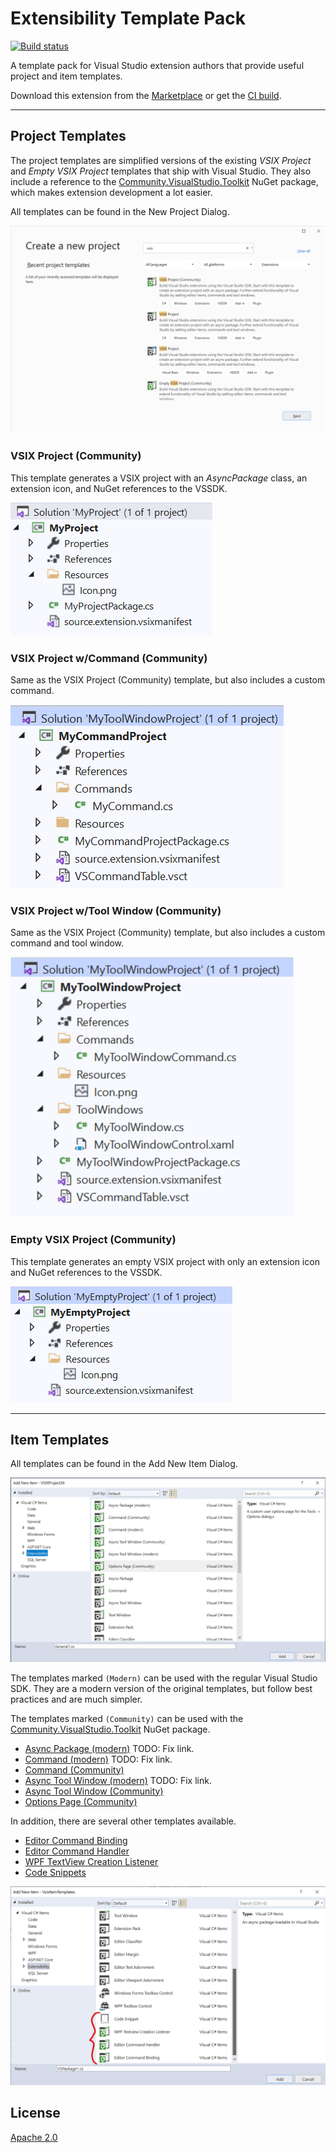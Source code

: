 # Extensibility Template Pack

[![Build status](https://ci.appveyor.com/api/projects/status/opoy5kyysss7f851?svg=true)](https://ci.appveyor.com/project/madskristensen/extensibilitytemplatepack-dhpo7)

A template pack for Visual Studio extension authors that provide useful project and item templates.

Download this extension from the [Marketplace](https://marketplace.visualstudio.com/items?itemName=MadsKristensen.ExtensibilityItemTemplates)
or get the [CI build](https://www.vsixgallery.com/extension/88049e1e-62f2-4ea2-851f-9ddb2de37f41).

----------------------------------------------

## Project Templates
The project templates are simplified versions of the existing *VSIX Project* and *Empty VSIX Project* templates that ship with Visual Studio. They also include a reference to the [Community.VisualStudio.Toolkit](https://www.nuget.org/packages/Community.VisualStudio.Toolkit/) NuGet package, which makes extension development a lot easier.

All templates can be found in the New Project Dialog.

![New Project Dialog](art/npd.png?)

### VSIX Project (Community)
This template generates a VSIX project with an *AsyncPackage* class, an extension icon, and NuGet references to the VSSDK.

![VSIX Project](art/vsix-project.png)

### VSIX Project w/Command (Community)
Same as the VSIX Project (Community) template, but also includes a custom command.

![VSIX Project](art/vsix-project-with-command.png)

### VSIX Project w/Tool Window (Community)
Same as the VSIX Project (Community) template, but also includes a custom command and tool window.

![VSIX Project](art/vsix-project-with-tool-window.png)

### Empty VSIX Project (Community)
This template generates an empty VSIX project with only an extension icon and NuGet references to the VSSDK.

![Empty VSIX Project](art/empty-vsix-project.png)

----------------------------------------------

## Item Templates

All templates can be found in the Add New Item Dialog.

![Add New Items](art/add-new-items.png)

The templates marked `(Modern)` can be used with the regular Visual Studio SDK. They are a modern version of the original templates, but follow best practices and are much simpler.

The templates marked `(Community)` can be used with the [Community.VisualStudio.Toolkit](https://www.nuget.org/packages/Community.VisualStudio.Toolkit/) NuGet package.

* [Async Package (modern)](https://github.com/madskristensen/VsixItemTemplates/blob/master/src/ItemTemplates/Package/VsPkg.cs) TODO: Fix link.
* [Command (modern)](https://github.com/madskristensen/VsixItemTemplates/blob/master/src/ItemTemplates/CustomCommand/Command.cs) TODO: Fix link.
* [Command (Community)](https://github.com/VsixCommunity/ExtensibilityTemplatePack/tree/master/src/2022/ItemTemplates/CustomCommandCommunity)
* [Async Tool Window (modern)](https://github.com/madskristensen/VsixItemTemplates/tree/master/src/ItemTemplates/ToolWindow) TODO: Fix link.
* [Async Tool Window (Community)](https://github.com/VsixCommunity/ExtensibilityTemplatePack/tree/master/src/2022/ItemTemplates/ToolWindowCommunity)
* [Options Page (Community)](https://github.com/VsixCommunity/ExtensibilityTemplatePack/tree/master/src/2022/ItemTemplates/OptionsPageCommunity)

In addition, there are several other templates available.

* [Editor Command Binding](https://github.com/VsixCommunity/ExtensibilityTemplatePack/tree/master/src/2022/ItemTemplates/EditorCommandBinding)
* [Editor Command Handler](https://github.com/VsixCommunity/ExtensibilityTemplatePack/tree/master/src/2022/ItemTemplates/EditorCommandHandler)
* [WPF TextView Creation Listener](https://github.com/VsixCommunity/ExtensibilityTemplatePack/tree/master/src/2022/ItemTemplates/TextviewCreationListener)
* [Code Snippets](https://github.com/VsixCommunity/ExtensibilityTemplatePack/blob/master/src/2022/ItemTemplates/Snippet)

![Add New Items2](art/add-new-items2.png)

## License
[Apache 2.0](LICENSE)
